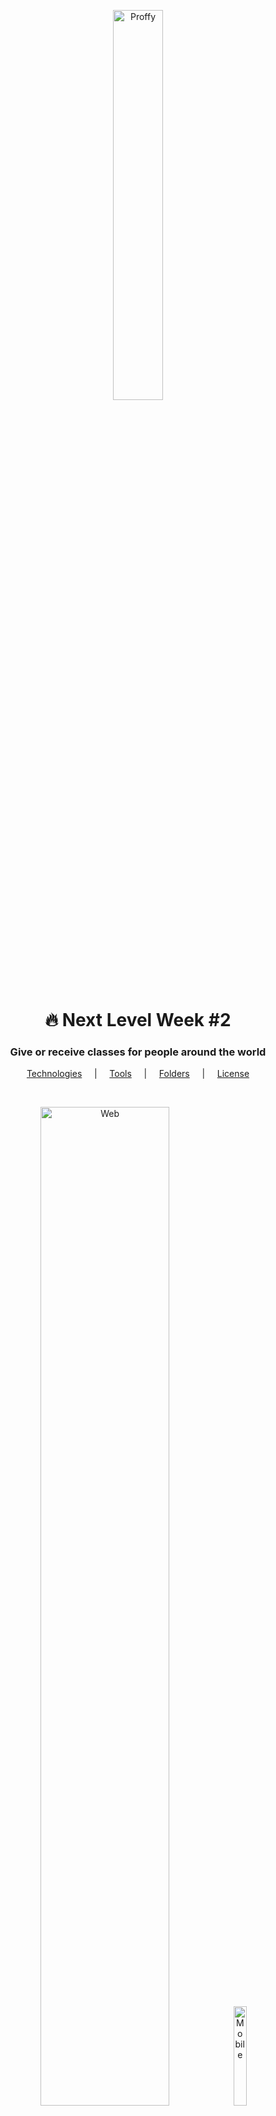 <p align="center">
  <img src="https://user-images.githubusercontent.com/67290471/90583896-aa3af500-e1a7-11ea-821b-14320e8fc492.png" alt="Proffy" heigth="40%" width="40%" />
</p>

<h1 align="center">🔥 Next Level Week #2</h1>

<h3 align="center">Give or receive classes for people around the world</h3>

<p align="center">
  <a href="#techs">Technologies</a> &nbsp;&nbsp;&nbsp; | &nbsp;&nbsp;&nbsp; <a href="#tools">Tools</a> &nbsp;&nbsp;&nbsp; | &nbsp;&nbsp;&nbsp; <a href="#folders">Folders</a> &nbsp;&nbsp;&nbsp; | &nbsp;&nbsp;&nbsp; <a href="#license">License</a>
</p>

<br>

<p align="center">
  <img src="https://user-images.githubusercontent.com/67290471/90583336-419f4880-e1a6-11ea-9c04-e39cc57befd7.png" alt="Web" heigth="64%" width="64%"/>
  <img src="https://user-images.githubusercontent.com/67290471/90583477-9d69d180-e1a6-11ea-8fe9-76c3193051d9.png" alt="Mobile" heigth="20.2%" width="20.2%"/>
</p>

<br>

<h2 id="techs">🚀 Technologies </h2>

This project was developed at the [Rocketseat](https://rocketseat.com.br/) "Next Level Week" event with the following technologies:

-  [Typescript](https://www.typescriptlang.org/)
-  [Node.js](https://nodejs.org/)
-  [ReactJS](https://reactjs.org/)
-  [React Native](https://reactnative.dev/)
-  [Expo](https://expo.io/)
-  [Editor Config](https://editorconfig.org/) + [ESlint](https://eslint.org/) + [Prettier](https://prettier.io/)

<h2 id="tools">🛠 Tools </h2>

I use the following tools to development:

-  [Pop_OS!](https://pop.system76.com/)
-  [VS Code](https://code.visualstudio.com/)
-  [Insomnia](https://insomnia.rest/download/)
-  [Postbird](https://github.com/Paxa/postbird)
-  [Figma](https://www.figma.com/ui-design-tool/)

<h2 id="folders">📁 Folders </h2>

Checkup detaileds README's of Backend, Frontend and Mobile:

-  [Server](https://github.com/lucioeiras/proffy/tree/master/server)
-  [Web](https://github.com/lucioeiras/proffy/tree/master/web)
-  [Mobile](https://github.com/lucioeiras/proffy/tree/master/mobile)

<h2 id="license">:memo: License </h2>

This project is under the MIT license. See the [LICENSE](https://github.com/lukemorales/react-github-repo-list/blob/master/LICENSE) for more information.

<h1> </h1>

👋 Made by Diego Eiras. 
[Get in touch!](https://www.linkedin.com/in/diego-eiras-2005ba19b/)
